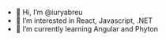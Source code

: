 - 👋 Hi, I’m @iuryabreu
- 👀 I’m interested in React, Javascript, .NET
- 🌱 I’m currently learning Angular and Phyton

<!---
iuryabreu/iuryabreu is a ✨ special ✨ repository because its `README.md` (this file) appears on your GitHub profile.
You can click the Preview link to take a look at your changes.
--->
